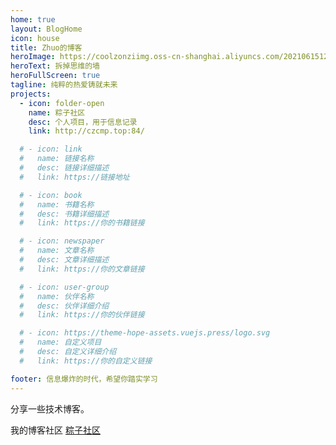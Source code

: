 ```yaml
---
home: true
layout: BlogHome
icon: house
title: Zhuo的博客
heroImage: https://coolzonziimg.oss-cn-shanghai.aliyuncs.com/2021061512554425_L.png?Expires=1745915952&OSSAccessKeyId=TMP.3KsxG3UD6piF1YreeGQiFvvvThvetx9VYPG1fitvi5LYv5Nh9jQQYsu9Szj2rYoT6eEJBSeQD3nr8KhYXfVcdzAaAV1Jih&Signature=xphHxbE9SW1l7k1HlFv5QrLfZ7g%3D
heroText: 拆掉思维的墙
heroFullScreen: true
tagline: 纯粹的热爱铸就未来
projects:
  - icon: folder-open
    name: 粽子社区
    desc: 个人项目，用于信息记录
    link: http://czcmp.top:84/

  # - icon: link
  #   name: 链接名称
  #   desc: 链接详细描述
  #   link: https://链接地址

  # - icon: book
  #   name: 书籍名称
  #   desc: 书籍详细描述
  #   link: https://你的书籍链接

  # - icon: newspaper
  #   name: 文章名称
  #   desc: 文章详细描述
  #   link: https://你的文章链接

  # - icon: user-group
  #   name: 伙伴名称
  #   desc: 伙伴详细介绍
  #   link: https://你的伙伴链接

  # - icon: https://theme-hope-assets.vuejs.press/logo.svg
  #   name: 自定义项目
  #   desc: 自定义详细介绍
  #   link: https://你的自定义链接

footer: 信息爆炸的时代，希望你踏实学习
---
```


分享一些技术博客。


我的博客社区 [粽子社区](http://czcmp.top:84/)
